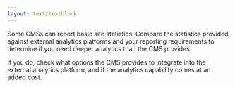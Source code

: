 ```yaml
---
layout: text/textblock
---
```

Some CMSs can report basic site statistics. Compare the statistics provided against external analytics platforms and your reporting requirements to determine if you need deeper analytics than the CMS provides.

If you do, check what options the CMS provides to integrate into the external analytics platform, and if the analytics capability comes at an added cost.


